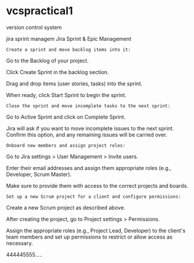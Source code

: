# vcspractical1
version control system

jira sprint managem
Jira Sprint & Epic Management

    Create a sprint and move backlog items into it:

Go to the Backlog of your project.

Click Create Sprint in the backlog section.

Drag and drop items (user stories, tasks) into the sprint.

When ready, click Start Sprint to begin the sprint.

    Close the sprint and move incomplete tasks to the next sprint:

Go to Active Sprint and click on Complete Sprint.

Jira will ask if you want to move incomplete issues to the next sprint. Confirm this option, and any remaining issues will be carried over.

    Onboard new members and assign project roles:

Go to Jira settings > User Management > Invite users.

Enter their email addresses and assign them appropriate roles (e.g., Developer, Scrum Master).

Make sure to provide them with access to the correct projects and boards.

    Set up a new Scrum project for a client and configure permissions:

Create a new Scrum project as described above.

After creating the project, go to Project settings > Permissions.

Assign the appropriate roles (e.g., Project Lead, Developer) to the client's team members and set up permissions to restrict or allow access as necessary.

444445555.....
